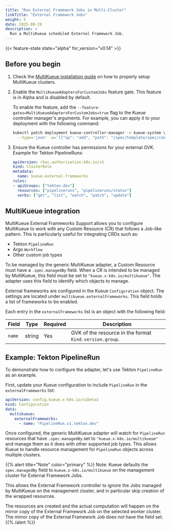 ```yaml
---
title: "Run External Framework Jobs in Multi-Cluster"
linkTitle: "External Framework Jobs"
weight: 5
date: 2025-09-19
description: >
  Run a MultiKueue scheduled External Framework Job.
---
```


{{< feature-state state="alpha" for_version="v0.14" >}}

## Before you begin

1. Check the [MultiKueue installation guide](/docs/tasks/manage/setup_multikueue) on how to properly setup MultiKueue clusters.

2. Enable the `MultiKueueAdaptersForCustomJobs` feature gate. This feature is in Alpha and is disabled by default.

   To enable the feature, add the `--feature-gates=MultiKueueAdaptersForCustomJobs=true` flag to the Kueue controller manager's arguments. For example, you can apply it to your deployment with the following command:

   ```bash
   kubectl patch deployment kueue-controller-manager -n kueue-system \
     --type='json' -p='[{"op": "add", "path": "/spec/template/spec/containers/0/args/-", "value": "--feature-gates=MultiKueueAdaptersForCustomJobs=true"}]'
   ```

3. Ensure the Kueue controller has permissions for your external GVK. Example for Tekton PipelineRuns:

   ```yaml
   apiVersion: rbac.authorization.k8s.io/v1
   kind: ClusterRole
   metadata:
     name: kueue-external-frameworks
   rules:
   - apiGroups: ["tekton.dev"]
     resources: ["pipelineruns", "pipelineruns/status"]
     verbs: ["get", "list", "watch", "patch", "update"]
   ```

## MultiKueue integration

MultiKueue External Frameworks Support allows you to configure MultiKueue to work with any Custom Resource (CR) that follows a Job-like pattern. This is particularly useful for integrating CRDs such as:

- Tekton `PipelineRun`
- Argo `Workflow`
- Other custom job types

To be managed by the generic MultiKueue adapter, a Custom Resource must have a `.spec.managedBy` field. When a CR is intended to be managed by MultiKueue, this field must be set to `"kueue.x-k8s.io/multikueue"`. The adapter uses this field to identify which objects to manage.

External frameworks are configured in the Kueue `Configuration` object. The settings are located under `multikueue.externalFrameworks`. This field holds a list of frameworks to be enabled.

Each entry in the `externalFrameworks` list is an object with the following field:

| Field      | Type   | Required | Description                                       |
|------------|--------|----------|---------------------------------------------------|
| `name`     | string | Yes      | GVK of the resource in the format `Kind.version.group`. |

## Example: Tekton PipelineRun

To demonstrate how to configure the adapter, let's use Tekton `PipelineRun` as an example.

First, update your Kueue configuration to include `PipelineRun` in the `externalFrameworks` list:

```yaml
apiVersion: config.kueue.x-k8s.io/v1beta1
kind: Configuration
data:
  multikueue:
    externalFrameworks:
      - name: "PipelineRun.v1.tekton.dev"
```

Once configured, the generic MultiKueue adapter will watch for `PipelineRun` resources that have `.spec.managedBy` set to `"kueue.x-k8s.io/multikueue"` and manage them as it does with other supported job types. This allows Kueue to handle resource management for `PipelineRun` objects across multiple clusters.

{{% alert title="Note" color="primary" %}}
Note: Kueue defaults the `spec.managedBy` field to `kueue.x-k8s.io/multikueue` on the management cluster for External Framework Jobs.

This allows the External Framework controller to ignore the Jobs managed by MultiKueue on the management cluster, and in particular skip creation of the wrapped resources.

The resources are created and the actual computation will happen on the mirror copy of the External Framework Job on the selected worker cluster.
The mirror copy of the External Framework Job does not have the field set.
{{% /alert %}}
